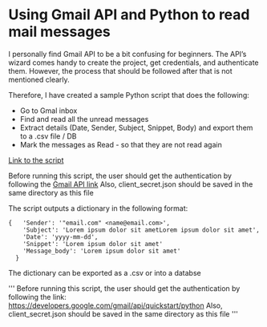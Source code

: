 # Using Gmail API and Python to read mail messages 

I personally find Gmail API to be a bit confusing for beginners. The API’s wizard comes handy to create the project, get credentials, and authenticate them. However, the process that should be followed after that is not mentioned clearly.

Therefore, I have created a sample Python script that does the following:
* Go to Gmal inbox
* Find and read all the unread messages
* Extract details (Date, Sender, Subject, Snippet, Body) and export them to a .csv file / DB
* Mark the messages as Read - so that they are not read again 


[Link to the script](https://github.com/abhishekchhibber/Gmail-Api-through-Python/blob/master/gmail_read.py)


Before running this script, the user should get the authentication by following 
the [Gmail API link](https://developers.google.com/gmail/api/quickstart/python)
Also, client_secret.json should be saved in the same directory as this file


The script outputs a dictionary in the following format:

```
{	'Sender': '"email.com" <name@email.com>', 
	'Subject': 'Lorem ipsum dolor sit ametLorem ipsum dolor sit amet', 
	'Date': 'yyyy-mm-dd', 
	'Snippet': 'Lorem ipsum dolor sit amet'
	'Message_body': 'Lorem ipsum dolor sit amet'
  }
  ```



The dictionary can be exported as a .csv or into a databse

'''
Before running this script, the user should get the authentication by following 
the link: https://developers.google.com/gmail/api/quickstart/python
Also, client_secret.json should be saved in the same directory as this file
'''
